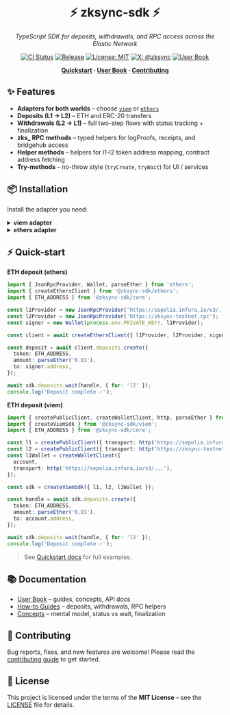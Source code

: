 <div align="center">

# ⚡️ zksync-sdk ⚡️

_TypeScript SDK for deposits, withdrawals, and RPC access across the Elastic Network_

[![CI Status](https://github.com/dutterbutter/zksync-sdk/actions/workflows/checks.yaml/badge.svg)](https://github.com/dutterbutter/zksync-sdk/actions/workflows/checks.yaml)
[![Release](https://img.shields.io/github/v/release/dutterbutter/zksync-sdk?label=version)](https://github.com/dutterbutter/zksync-sdk/releases/latest)
[![License: MIT](https://img.shields.io/badge/License-MIT-green.svg)](LICENSE)
[![X: @zksync](https://img.shields.io/badge/follow-@zksync-1DA1F2?logo=x)](https://x.com/zksync)
[![User Book](https://img.shields.io/badge/docs-user%20book-brightgreen)](https://dutterbutter.github.io/zksync-sdk/)

</div>

<p align="center">
  <b>
    <a href="https://dutterbutter.github.io/zksync-sdk/latest/quickstart/">Quickstart</a> ·
    <a href="https://dutterbutter.github.io/zksync-sdk/">User Book</a> ·
    <a href="./.github/CONTRIBUTING.md">Contributing</a>
  </b>
</p>

## ✨ Features

- **Adapters for both worlds** – choose [`viem`](https://viem.sh) or [`ethers`](https://docs.ethers.io)
- **Deposits (L1 → L2)** – ETH and ERC-20 transfers
- **Withdrawals (L2 → L1)** – full two-step flows with status tracking + finalization
- **zks_ RPC methods** – typed helpers for logProofs, receipts, and bridgehub access
- **Helper methods** – helpers for l1-l2 token address mapping, contract address fetching
- **Try-methods** – no-throw style (`tryCreate`, `tryWait`) for UI / services

## 📦 Installation

Install the adapter you need:

<details>
<summary><strong>viem adapter</strong></summary>

```bash
npm install @zksync-sdk viem
```

</details>

<details>
<summary><strong>ethers adapter</strong></summary>

```bash
npm install @zksync-sdk ethers
```

</details>

## ⚡️ Quick-start

**ETH deposit (ethers)**

```ts
import { JsonRpcProvider, Wallet, parseEther } from 'ethers';
import { createEthersClient } from '@zksync-sdk/ethers';
import { ETH_ADDRESS } from '@zksync-sdk/core';

const l1Provider = new JsonRpcProvider('https://sepolia.infura.io/v3/...');
const l2Provider = new JsonRpcProvider('https://zksync-testnet.rpc');
const signer = new Wallet(process.env.PRIVATE_KEY!, l1Provider);

const client = await createEthersClient({ l1Provider, l2Provider, signer });

const deposit = await client.deposits.create({
  token: ETH_ADDRESS,
  amount: parseEther('0.01'),
  to: signer.address,
});

await sdk.deposits.wait(handle, { for: 'l2' });
console.log('Deposit complete ✅');
```

**ETH deposit (viem)**

```ts
import { createPublicClient, createWalletClient, http, parseEther } from 'viem';
import { createViemSdk } from '@zksync-sdk/viem';
import { ETH_ADDRESS } from '@zksync-sdk/core';

const l1 = createPublicClient({ transport: http('https://sepolia.infura.io/v3/...') });
const l2 = createPublicClient({ transport: http('https://zksync-testnet.rpc') });
const l1Wallet = createWalletClient({
  account,
  transport: http('https://sepolia.infura.io/v3/...'),
});

const sdk = createViemSdk({ l1, l2, l1Wallet });

const handle = await sdk.deposits.create({
  token: ETH_ADDRESS,
  amount: parseEther('0.01'),
  to: account.address,
});

await sdk.deposits.wait(handle, { for: 'l2' });
console.log('Deposit complete ✅');
```

> See [Quickstart docs](https://dutterbutter.github.io/zksync-sdk/quickstart/) for full examples.

## 📚 Documentation

- [User Book](https://dutterbutter.github.io/zksync-sdk/) – guides, concepts, API docs
- [How-to Guides](https://dutterbutter.github.io/zksync-sdk/guides/) – deposits, withdrawals, RPC helpers
- [Concepts](https://dutterbutter.github.io/zksync-sdk/concepts/) – mental model, status vs wait, finalization

## 🤝 Contributing

Bug reports, fixes, and new features are welcome! Please read the [contributing guide](.github/CONTRIBUTING.md) to get started.

## 📜 License

This project is licensed under the terms of the **MIT License** – see the [LICENSE](LICENSE) file for details.
